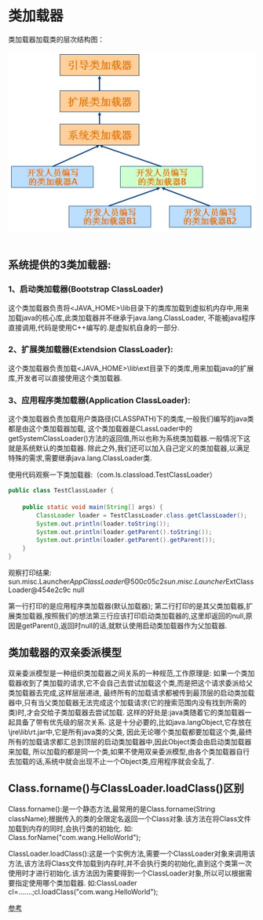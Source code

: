 # 类加载器

类加载器加载类的层次结构图：
<div align="center"> <img src="../pics/类加载器层级结构.png"/> </div><br>

## 系统提供的3类加载器:
### 1、启动类加载器(Bootstrap ClassLoader)
这个类加载器负责将<JAVA_HOME>\lib目录下的类库加载到虚拟机内存中,用来加载java的核心库,此类加载器并不继承于java.lang.ClassLoader,
不能被java程序直接调用,代码是使用C++编写的.是虚拟机自身的一部分.

### 2、扩展类加载器(Extendsion ClassLoader):
这个类加载器负责加载<JAVA_HOME>\lib\ext目录下的类库,用来加载java的扩展库,开发者可以直接使用这个类加载器.

### 3、应用程序类加载器(Application ClassLoader):
这个类加载器负责加载用户类路径(CLASSPATH)下的类库,一般我们编写的java类都是由这个类加载器加载,
这个类加载器是CLassLoader中的getSystemClassLoader()方法的返回值,所以也称为系统类加载器.一般情况下这就是系统默认的类加载器.
除此之外,我们还可以加入自己定义的类加载器,以满足特殊的需求,需要继承java.lang.ClassLoader类.


使用代码观察一下类加载器:（com.ls.classload.TestClassLoader）

```java
public class TestClassLoader {

    public static void main(String[] args) {
        ClassLoader loader = TestClassLoader.class.getClassLoader();
        System.out.println(loader.toString());
        System.out.println(loader.getParent().toString());
        System.out.println(loader.getParent().getParent());
    }
}
```


观察打印结果:
sun.misc.Launcher$AppClassLoader@500c05c2
sun.misc.Launcher$ExtClassLoader@454e2c9c
null

第一行打印的是应用程序类加载器(默认加载器);
第二行打印的是其父类加载器,扩展类加载器,按照我们的想法第三行应该打印启动类加载器的,这里却返回的null,原因是getParent(),返回时null的话,就默认使用启动类加载器作为父加载器.

## 类加载器的双亲委派模型
双亲委派模型是一种组织类加载器之间关系的一种规范,工作原理是:
如果一个类加载器收到了类加载的请求,它不会自己去尝试加载这个类,而是把这个请求委派给父类加载器去完成,这样层层递进,
最终所有的加载请求都被传到最顶层的启动类加载器中,只有当父类加载器无法完成这个加载请求(它的搜索范围内没有找到所需的类)时,才会交给子类加载器去尝试加载.
这样的好处是:java类随着它的类加载器一起具备了带有优先级的层次关系.
这是十分必要的,比如java.langObject,它存放在\jre\lib\rt.jar中,它是所有java类的父类,
因此无论哪个类加载都要加载这个类,最终所有的加载请求都汇总到顶层的启动类加载器中,因此Object类会由启动类加载器来加载,
所以加载的都是同一个类,如果不使用双亲委派模型,由各个类加载器自行去加载的话,系统中就会出现不止一个Object类,应用程序就会全乱了.

## Class.forname()与ClassLoader.loadClass()区别
Class.forname():是一个静态方法,最常用的是Class.forname(String className);根据传入的类的全限定名返回一个Class对象.该方法在将Class文件加载到内存的同时,会执行类的初始化.
如: Class.forName("com.wang.HelloWorld");

ClassLoader.loadClass():这是一个实例方法,需要一个ClassLoader对象来调用该方法,该方法将Class文件加载到内存时,并不会执行类的初始化,直到这个类第一次使用时才进行初始化.该方法因为需要得到一个ClassLoader对象,所以可以根据需要指定使用哪个类加载器.
如:ClassLoader cl=.......;cl.loadClass("com.wang.HelloWorld");


[参考](https://www.cnblogs.com/fingerboy/p/5456371.html)